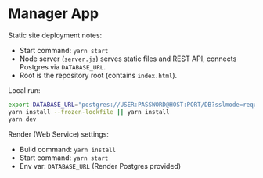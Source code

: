 # Manager App

Static site deployment notes:

- Start command: `yarn start`
- Node server (`server.js`) serves static files and REST API, connects Postgres via `DATABASE_URL`.
- Root is the repository root (contains `index.html`).

Local run:

```bash
export DATABASE_URL="postgres://USER:PASSWORD@HOST:PORT/DB?sslmode=require"
yarn install --frozen-lockfile || yarn install
yarn dev
```

Render (Web Service) settings:
- Build command: `yarn install`
- Start command: `yarn start`
- Env var: `DATABASE_URL` (Render Postgres provided)